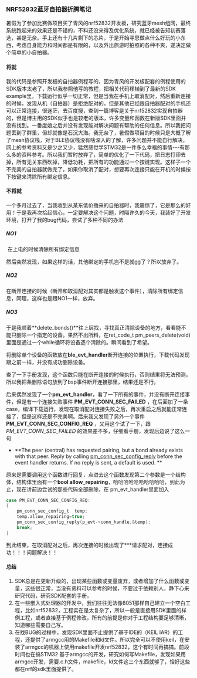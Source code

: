 ### NRF52832蓝牙自拍器折腾笔记

​		暑假为了参加比赛做项目买了青风的nrf52832开发板，研究蓝牙mesh组网，最终系统跑起来的效果还是不错的，不料还没来得及优化系统，就已经被告知初赛落选，甚是无奈。手上还有十几片剩下的芯片，于是开始寻思做点什么好玩的小东西，考虑自身能力和时间都是有限的，以及外出旅游时拍照的各种不爽，遂决定做个简单的小自拍器。

#### 将就

​		我的代码是参照开发板的自拍器例程写的，因为青风的开发板配套的例程使用的SDK版本太老了，所以我参照他写的教程，把相关代码移植到了最新的SDK  example里，下载运行似乎一切正常，但是当我在手机上取消配对，然后重新连接的时候，发现从机（自拍器）是拒绝配对的，但是其他已经跟自拍器配对的手机还可以正常连接，很迷茫，去百度搜，查到一篇博客是关于nrf52832实现自拍器的，但是博主用的SDK似乎也是较老的版本，许多变量和函数在新版SDK里面并没有找到。一番度娘之后并没有发现能对解决问题有帮助的任何信息。所以我把问题丢到了群里，但却就像是石沉大海。我无奈了，暑假做项目的时候只是大概了解了mesh协议栈，对于BLE协议栈没有啥深入的了解，许多问题并不能自行解决，网上的参考资料又是少之又少，猛然感觉学STM32是一件多么幸福的事情---有那么多的资料参考。所以我们暂时放弃了，简单的优化了一下代码，把日志打印去掉，所有无关东西砍掉，降低功耗，把所有的功能通过一个按键实现。这样子一个不完美的自拍器就做完了，如果你取消了配对，想要再次连接只能在开机的时候按下按键来清除所有绑定信息。

#### 不将就

​		一个多月过去了，当我收到从某东低价撸来的自拍器时，我震惊了，它是那么的好用！于是我再次拾起信心，一定要解决这个问题，时隔许久的今天，我装好了开发环境，打开了我的bug代码，尝试了多种不同的办法

##### NO1

​		在上电的时候清除所有绑定信息

​		然后突然发现，如果这样的话，其他绑定的手机岂不是就gg了？所以放弃了。

##### NO2

​		在断开连接的时候（断开和取消配对其实都是触发这个事件），清除所有绑定信息，同理，这样也是跟NO1一样，放弃。

##### NO3

​		于是我顺着**delete_bonds()**往上层找，寻找真正清除设备的地方，看看能不能只删除一个指定的设备。果然不出所料，在ret_code_t pm_peers_delete(void)里面是通过一个while循环将设备逐个清除的。瞬间看到了希望。

​		将删除单个设备的函数放在**ble_evt_handler**断开连接的位置执行，下载代码发现跟之前一样，并没有成功删除设备。

​		查了一下手册发现，这个函数只能在断开连接的时候执行，否则结果将无法预测，所以我把条删除语句放到了bsp事件断开连接那里，结果还是不行。

​		后来偶然发现了一个**pm_evt_handler**，看了一下所有的事件，并没有断开连接事件，但是有一个连接失败事件 **PM_EVT_CONN_SEC_FAILED** ，在后面加了一条case，编译下载运行，发现在取消配对连接失败之后，再次重启之后就能正常连接了，但是这样还是不完美啊。后来我又发现了另外一个事件 **PM_EVT_CONN_SEC_CONFIG_REQ** ，又用这个试了一下，跟*PM_EVT_CONN_SEC_FAILED* 的效果差不多，仔细看手册，发现后边说了这么一句

* **The peer (central) has requested pairing, but a bond already exists with that peer. Reply by calling [pm_conn_sec_config_reply](group__peer__manager.html#gadcb0dc53ebee5a8561774909df7b4d13) before the event handler returns. If no reply is sent, a default is used. **

​		原来是需要调用这个函数进行回复，点进去这个函数发现第二个参数是一个结构体，结构体里面有一个**bool 	allow_repairing**，哈哈哈哈哈哈哈哈哈哈，到此为止，现在讲前边尝试的那些代码全部删除，在 pm_evt_handler里面加入

```c
case PM_EVT_CONN_SEC_CONFIG_REQ:
{
    pm_conn_sec_config_t  temp; 
    temp.allow_repairing=true;
    pm_conn_sec_config_reply(p_evt->conn_handle,&temp);
    break;
}
```

到此结束，在取消配对之后，再次连接的时候出现了***请求配对，连接成功！！！问题解决！！

#### 总结

1. SDK总是在更新升级的，出现某些函数或变量废弃，或者增加了什么函数或变量，这些很正常，当没有资料可以参考的时候，不要过于依赖别人，静下心来研究代码，研究SDK配套的手册。
2. 在一些嵌入式处理器的开发中，我们往往无法像8051那样自己建立一个空白工程，比如nrf52832，工程实在是太复杂了，所以一般是直接用SDK里面的样例工程，或者直接基于例程修改，所有的前提是你对于工程结构要足够清晰，知道哪些需要自己写。
3. 在找BUG的过程中，发现SDK里面不止提供了基于IDE的（KEIL IAR）的工程，还提供了armgcc用的Makefile和ld文件。所以完全可以不使用keil，在安装了armgcc的机器上使用makefile开发nrf52832，这个有时间再搞搞。前段时间也在搞STM32 基于armgcc的开发，研究如何写Makefile，发现如果用armgcc开发，需要.c.h文件，makefile，ld文件这三个东西就够了，恰好这些都在nrf的sdk里面提供了。